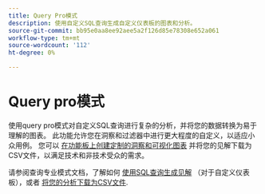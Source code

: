 ```yaml
---
title: Query Pro模式
description: 使用自定义SQL查询生成自定义仪表板的图表和分析。
source-git-commit: bb95e0aa8ee92aee5a2f126d85e78308e652a061
workflow-type: tm+mt
source-wordcount: '112'
ht-degree: 0%

---
```


# Query pro模式

使用query pro模式对自定义SQL查询进行复杂的分析，并将您的数据转换为易于理解的图表。 此功能允许您在洞察和过滤器中进行更大程度的自定义，以适应小众用例。 您可以 [在功能板上创建定制的洞察和可视化图表](../../../dashboards/data-distiller/customizable-insights/overview.md) 并将您的见解下载为CSV文件，以满足技术和非技术受众的需求。

请参阅查询专业模式文档，了解如何 [使用SQL查询生成见解](../../../dashboards/data-distiller/customizable-insights/query-pro-mode.md) （对于自定义仪表板），或者 [将您的分析下载为CSV文件](../../../dashboards/data-distiller/customizable-insights/view-more.md#download-csv).
